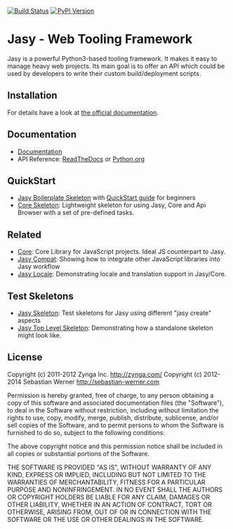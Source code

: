 [![Build Status](https://secure.travis-ci.org/sebastian-software/jasy.png)](http://travis-ci.org/sebastian-software/jasy)
[![PyPI Version](https://badge.fury.io/py/fig.png)](http://badge.fury.io/py/fig)


Jasy - Web Tooling Framework
============================

Jasy is a powerful Python3-based tooling framework. It makes it
easy to manage heavy web projects. Its main goal is to offer
an API which could be used by developers to write their custom
build/deployment scripts.


## Installation

For details have a look at [the official documentation](https://github.com/sebastian-software/jasy/wiki).

## Documentation

* [Documentation](http://github.com/sebastian-software/jasy/wiki)
* API Reference: [ReadTheDocs](https://readthedocs.org/projects/jasy/) or [Python.org](http://packages.python.org/jasy/)

## QuickStart

* [Jasy Boilerplate Skeleton](https://github.com/sebastian-software/jasy-html5-boilerplate) with [QuickStart guide](https://github.com/zynga/jasy-html5-boilerplate/wiki/QuickStart) for beginners
* [Core Skeleton](https://github.com/sebastian-software/core): Lightweight skeleton for using Jasy, Core and Api Browser with a set of pre-defined tasks.

## Related

* [Core](http://github.com/sebastian-software/core): Core Library for JavaScript projects. Ideal JS counterpart to Jasy.
* [Jasy Compat](http://github.com/sebastian-software/jasy-compat): Showing how to integrate other JavaScript libraries into Jasy workflow
* [Jasy Locale](https://github.com/sebastian-software/jasy-locale): Demonstrating locale and translation support in Jasy/Core.

## Test Skeletons

* [Jasy Skeleton](http://github.com/sebastian-software/jasy-skeleton): Test skeletons for Jasy using different "jasy create" aspects
* [Jasy Top Level Skeleton](https://github.com/sebastian-software/jasy-toplevelskeleton): Demonstrating how a standalone skeleton might look like.

## License

Copyright (c) 2011-2012 Zynga Inc. http://zynga.com/
Copyright (c) 2012-2014 Sebastian Werner http://sebastian-werner.com

Permission is hereby granted, free of charge, to any person obtaining
a copy of this software and associated documentation files (the
"Software"), to deal in the Software without restriction, including
without limitation the rights to use, copy, modify, merge, publish,
distribute, sublicense, and/or sell copies of the Software, and to
permit persons to whom the Software is furnished to do so, subject to
the following conditions:

The above copyright notice and this permission notice shall be
included in all copies or substantial portions of the Software.

THE SOFTWARE IS PROVIDED "AS IS", WITHOUT WARRANTY OF ANY KIND,
EXPRESS OR IMPLIED, INCLUDING BUT NOT LIMITED TO THE WARRANTIES OF
MERCHANTABILITY, FITNESS FOR A PARTICULAR PURPOSE AND
NONINFRINGEMENT. IN NO EVENT SHALL THE AUTHORS OR COPYRIGHT HOLDERS BE
LIABLE FOR ANY CLAIM, DAMAGES OR OTHER LIABILITY, WHETHER IN AN ACTION
OF CONTRACT, TORT OR OTHERWISE, ARISING FROM, OUT OF OR IN CONNECTION
WITH THE SOFTWARE OR THE USE OR OTHER DEALINGS IN THE SOFTWARE.
